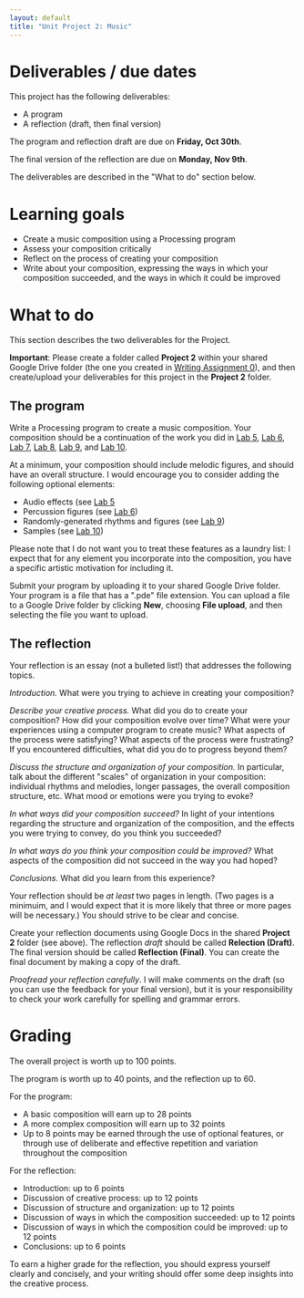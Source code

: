 ```yaml
---
layout: default
title: "Unit Project 2: Music"
---
```


# Deliverables / due dates

This project has the following deliverables:

* A program
* A reflection (draft, then final version)

The program and reflection draft are due on **Friday, Oct 30th**.

The final version of the reflection are due on **Monday, Nov 9th**.

The deliverables are described in the "What to do" section below.

# Learning goals

* Create a music composition using a Processing program
* Assess your composition critically
* Reflect on the process of creating your composition
* Write about your composition, expressing the ways in which your composition succeeded, and the ways in which it could be improved

# What to do

This section describes the two deliverables for the Project.

**Important**: Please create a folder called **Project 2** within your shared Google Drive folder (the one you created in [Writing Assignment 0](../assign/assign00.html)), and then create/upload your deliverables for this project in the **Project 2** folder.

## The program

Write a Processing program to create a music composition.  Your composition should be a continuation of the work you did in [Lab 5](../labs/lab05.html), [Lab 6](../labs/lab06.html), [Lab 7](../labs/lab07.html), [Lab 8](../labs/lab08.html), [Lab 9](../labs/lab09.html), and [Lab 10](../labs/lab10.html).

At a minimum, your composition should include melodic figures, and should have an overall structure.  I would encourage you to consider adding the following optional elements:

* Audio effects (see [Lab 5](../labs/lab05.html)
* Percussion figures (see [Lab 6](../labs/lab06.html))
* Randomly-generated rhythms and figures (see [Lab 9](../labs/lab09.html))
* Samples (see [Lab 10](../labs/lab10.html))

Please note that I do not want you to treat these features as a laundry list: I expect that for any element you incorporate into the composition, you have a specific artistic motivation for including it.

Submit your program by uploading it to your shared Google Drive folder.  Your program is a file that has a ".pde" file extension.  You can upload a file to a Google Drive folder by clicking **New**, choosing **File upload**, and then selecting the file you want to upload.

## The reflection

Your reflection is an essay (not a bulleted list!) that addresses the following topics.

*Introduction.*   What were you trying to achieve in creating your composition?

*Describe your creative process.*  What did you do to create your composition?   How did your composition evolve over time?  What were your experiences using a computer program to create music?  What aspects of the process were satisfying?  What aspects of the process were frustrating?  If you encountered difficulties, what did you do to progress beyond them?

*Discuss the structure and organization of your composition.*  In particular, talk about the different "scales" of organization in your composition: individual rhythms and melodies, longer passages, the overall composition structure, etc.  What mood or emotions were you trying to evoke?

*In what ways did your composition succeed?*  In light of your intentions regarding the structure and organization of the composition, and the effects you were trying to convey, do you think you succeeded?

*In what ways do you think your composition could be improved?*  What aspects of the composition did not succeed in the way you had hoped?

*Conclusions.*  What did you learn from this experience?

Your reflection should be *at least* two pages in length.  (Two pages is a minimuim, and I would expect that it is more likely that three or more pages will be necessary.)  You should strive to be clear and concise.

Create your reflection documents using Google Docs in the shared **Project 2** folder (see above).  The reflection *draft* should be called **Relection (Draft)**.  The final version should be called **Reflection (Final)**.  You can create the final document by making a copy of the draft.

*Proofread your reflection carefully*.  I will make comments on the draft (so you can use the feedback for your final version), but it is your responsibility to check your work carefully for spelling and grammar errors.

# Grading

The overall project is worth up to 100 points.

The program is worth up to 40 points, and the reflection up to 60.

For the program:

* A basic composition will earn up to 28 points
* A more complex composition will earn up to 32 points
* Up to 8 points may be earned through the use of optional features, or through use of deliberate and effective repetition and variation throughout the composition

For the reflection:

* Introduction: up to 6 points
* Discussion of creative process: up to 12 points
* Discussion of structure and organization: up to 12 points
* Discussion of ways in which the composition succeeded: up to 12 points
* Discussion of ways in which the composition could be improved: up to 12 points
* Conclusions: up to 6 points

To earn a higher grade for the reflection, you should express yourself clearly and concisely, and your writing should offer some deep insights into the creative process.
